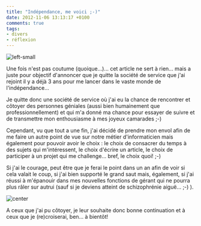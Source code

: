 ```yaml
---
title: "Indépendance, me voici ;-)"
date: 2012-11-06 13:13:17 +0100
comments: true
tags: 
- divers
- réflexion
---
```


![left-small](http://1.bp.blogspot.com/-Hdf2BxkGaxI/UIhxMEkSw-I/AAAAAAAAAtQ/9u2dsAYvbL4/s1600/independance.png)

Une fois n'est pas coutume (quoique...)... cet article ne sert à rien... mais a juste pour objectif d'annoncer que je quitte la société de service que j'ai rejoint il y a déjà 3 ans pour me lancer dans le vaste monde de l'indépendance...

Je quitte donc une société de service où j'ai eu la chance de rencontrer et côtoyer des personnes géniales (aussi bien humainement que professionnellement) et qui m'a donné ma chance pour essayer de suivre et de transmettre mon enthousiasme à mes joyeux camarades ;-) 

Cependant, vu que tout a une fin, j'ai décidé de prendre mon envol afin de me faire un autre point de vue sur notre métier d'informaticien mais également pour pouvoir avoir le choix : le choix de consacrer du temps à des sujets qui m'intéressent, le choix d'écrire un article, le choix de participer à un projet qui me challenge... bref, le choix quoi! ;-)

Si j'ai le courage, peut être que je ferai le point dans un an afin de voir si cela valait le coup, si j'ai bien supporté le grand saut mais, également, si j'ai réussi à m'épanouir dans mes nouvelles fonctions de gérant qui ne pourra plus râler sur autrui (sauf si je deviens atteint de schizophrénie aiguë... ;-) ).

![center](http://1.bp.blogspot.com/-s-npHEVOrEM/UJP0RQdkd_I/AAAAAAAAAvE/3pF9eLh9bZw/s1600/tumblr_mbxgc1dDYe1rvydco.gif)

A ceux que j'ai pu côtoyer, je leur souhaite donc bonne continuation et à ceux que je (re)croiserai, ben... à bientôt!